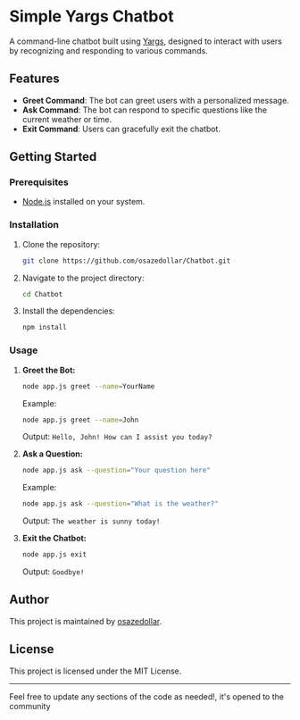 # Simple Yargs Chatbot

A command-line chatbot built using [Yargs](https://yargs.js.org/), designed to interact with users by recognizing and responding to various commands.

## Features

- **Greet Command**: The bot can greet users with a personalized message.
- **Ask Command**: The bot can respond to specific questions like the current weather or time.
- **Exit Command**: Users can gracefully exit the chatbot.

## Getting Started

### Prerequisites

- [Node.js](https://nodejs.org/) installed on your system.

### Installation

1. Clone the repository:

   ```bash
   git clone https://github.com/osazedollar/Chatbot.git
   ```

2. Navigate to the project directory:

   ```bash
   cd Chatbot
   ```

3. Install the dependencies:

   ```bash
   npm install
   ```

### Usage

1. **Greet the Bot:**

   ```bash
   node app.js greet --name=YourName
   ```

   Example:
   
   ```bash
   node app.js greet --name=John
   ```

   Output: `Hello, John! How can I assist you today?`

2. **Ask a Question:**

   ```bash
   node app.js ask --question="Your question here"
   ```

   Example:

   ```bash
   node app.js ask --question="What is the weather?"
   ```

   Output: `The weather is sunny today!`

3. **Exit the Chatbot:**

   ```bash
   node app.js exit
   ```

   Output: `Goodbye!`

## Author

This project is maintained by [osazedollar](https://github.com/osazedollar).

## License

This project is licensed under the MIT License.

---

Feel free to update any sections of the code as needed!, it's opened to 
the community
